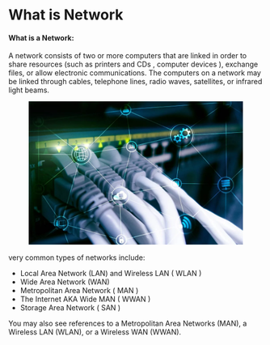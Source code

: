 # What is Network

#### **What is a Network:** <a href="#_mv6q7snl8gvj" id="_mv6q7snl8gvj"></a>

A network consists of two or more computers that are linked in order to share resources (such as printers and CDs , computer devices ), exchange files, or allow electronic communications. The computers on a network may be linked through cables, telephone lines, radio waves, satellites, or infrared light beams.

<figure><img src="../../.gitbook/assets/blog-090721-network-architecture.webp" alt=""><figcaption></figcaption></figure>

very common types of networks include:

* Local Area Network (LAN) and Wireless LAN ( WLAN )
* Wide Area Network (WAN)&#x20;
* Metropolitan Area Network ( MAN )
* The Internet AKA Wide MAN ( WWAN )
* Storage Area Network ( SAN )

You may also see references to a Metropolitan Area Networks (MAN), a Wireless LAN (WLAN), or a Wireless WAN (WWAN).



